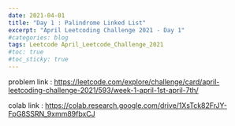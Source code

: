 ```yaml
---
date: 2021-04-01
title: "Day 1 : Palindrome Linked List"
excerpt: "April Leetcoding Challenge 2021 - Day 1"
#categories: blog
tags: Leetcode April_Leetcode_Challenge_2021
#toc: true
#toc_sticky: true
---
```


<script src="https://gist.github.com/1cg2cg3cg/425e27fb1249dde08b292b6baceea8ef.js"></script>

problem link : <https://leetcode.com/explore/challenge/card/april-leetcoding-challenge-2021/593/week-1-april-1st-april-7th/>

colab link : <https://colab.research.google.com/drive/1XsTck82FrJY-FpG8SSRN_9xmm89fbxCJ>

